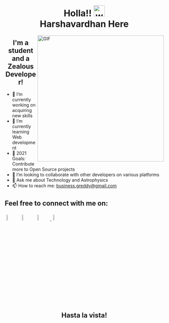 <h1 align="center">  Holla!! <img alt="wave" src="https://camo.githubusercontent.com/0092ad4434a6214e925eeddd36d7eb880ef2dae0be925304df2b743f30544a2c/68747470733a2f2f656d6f6a69732e736c61636b6d6f6a69732e636f6d2f656d6f6a69732f696d616765732f313538383137373032302f383830392f776176655f68656c6c6f2e6769663f31353838313737303230" width="35"> <br> Harshavardhan Here </h1>

<img align="right" height="400px" alt="GIF" src="https://camo.githubusercontent.com/9375f7c5936266ff4f0be613951ac536c4de2cb4a822ec8a461951062f4b6381/68747470733a2f2f7777772e6c696e6b706963747572652e636f6d2f712f53637265656e73686f745f323032312d30362d31395f61745f31302e30382e31335f414d2d72656d6f766562672d707265766965772e706e67" padding="5px" />

<h2 align="center"> I'm a student and a Zealous Developer! </h2>


- 🔭 I’m currently working on acquiring new skills
- 🌱 I’m currently learning Web development
- 🎯 2021 Goals: Contribute more to Open Source projects
- 👯 I’m looking to collaborate with other developers on various platforms
- 💬 Ask me about Technology and Astrophysics
- 📫 How to reach me: business.greddy@gmail.com 

<h2 align='left'>Feel free to connect with me on:  </h2> 

<p align="left" >
	<a href="https://github.com/Harshavardhan7678"><img alt="github" width="7%" style="padding:5px" src="https://img.icons8.com/nolan/512/github.png"/></a>
	<a href="https://www.linkedin.com/in/harshavardhan-reddy-099962204/"><img alt="linkedin" width="7%" style="padding:5px" src="https://img.icons8.com/nolan/512/linkedin.png"/></a>
	<a href="https://www.instagram.com/harshavardhan._._reddy/"><img alt="instagram" width="7%" style="padding:5px" src="https://img.icons8.com/nolan/512/instagram-new.png"/>
	<a href="https://twitter.com/ReddyGajarla/"><img alt="twitter" width="7%" style="padding:5px" src="https://img.icons8.com/nolan/512/twitter--v1.png"/></a>
<h2 align='center'> Hasta la vista! </h2> 
